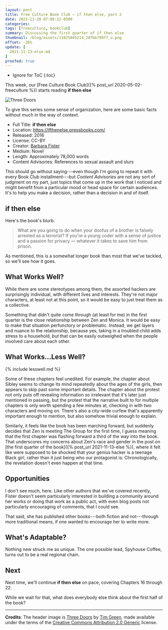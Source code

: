 ```yaml
---
layout: post
title: Free Culture Book Club — if then else, part 2
date: 2021-11-20 07:09:12-0500
categories:
tags: [freeculture, bookclub]
summary: Discussing the first quarter of if then else
thumbnail: /blog/assets/11825045214_28fbb799ff_o.png
offset: -26%
update: [
  2021-11-13-else.md
]
proofed: true
---
```


* Ignore for ToC
{:toc}

This week, our [Free Culture Book Club]({% post_url 2020-05-02-freeculture %}) starts reading **if then else**

![Three Doors](/blog/assets/11825045214_28fbb799ff_o.png "If, Then, and Else? Sure.")

To give this series some sense of organization, here are some basic facts without much in the way of context.

 * Full Title:  **if then else**
 * Location:  <https://ifthenelse.pressbooks.com/>
 * Released:  2016
 * License:  CC-BY
 * Creator:  [Barbara Fister](https://barbarafister.net/)
 * Medium:  Novel
 * Length:  Approximately 78,000 words
 * Content Advisories:  References to sexual assault and slurs

This should go without saying---even though I'm going to repeat it with every Book Club installment---but *Content Advisories* are not any sort of judgment on my part, just topics that come up in the work that I noticed and might benefit from a particular mood or head space for certain audiences.  It's to help you make a decision, rather than a decision in and of itself.

## if then else

Here's the book's blurb.

 > What are you going to do when your doofus of a brother is falsely arrested as a terrorist? If you're a young coder with a sense of justice and a passion for privacy — whatever it takes to save him from prison.

As mentioned, this is a somewhat longer book than most that we've tackled, so we'll see how it goes.

## What Works Well?

While there are some stereotypes among them, the assorted hackers are surprisingly individual, with different lives and interests.  They're not major characters, at least not at this point, so it would be easy to just treat them as a collective.

Something that didn't quite come through (at least for me) in the first quarter is the close relationship between Zen and Monica.  It would be easy to make that situation perfunctory or problematic.  Instead, we get layers and nuance to the relationship, because yes, taking in a troubled child adds stress to a household, *but* that can be easily outweighed when the people involved care about each other.

## What Works...Less Well?

{% include lesswell.md %}

Some of these chapters feel unedited.  For example, the chapter about Sibley seems to change its mind repeatedly about the ages of the girls, then appears to skip past some important details.  The chapter about the protest not only puts off revealing information so irrelevant that it's later just mentioned in passing, but the protest that the narrative built to for multiple chapters is only worth spending a few minutes at, checking in with two characters and moving on.  There's also a city-wide curfew that's apparently important enough to mention, but also somehow trivial enough to explain.

Similarly, it feels like the book has been marching forward, but suddenly decides that Zen is meeting The Group for the first time, I guess meaning that the first chapter was flashing forward a third of the way into the book.  That underscores my concerns about Zen's race and gender in the post on [the first quarter of the book]({% post_url 2021-11-13-else %}), where it felt like were supposed to be shocked that your genius hacker is a teenage Black girl, rather than it just being who our protagonist is:  Chronologically, the revelation doesn't even happen at that time.

## Opportunities

I don't see much, here.  Like other authors that we've covered recently, Fister doesn't seem particularly interested in building a community around her works or doing that work as a public act, with even blog posts not particularly encouraging of comments, that I could see.

That said, she has published other books---both fiction and not---through more traditional means, if one wanted to encourage her to write more.

## What's Adaptable?

Nothing new struck me as unique.  The one possible lead, Spyhouse Coffee, turns out to be a real regional chain.

## Next

Next time, we'll continue **if then else** on pace, covering Chapters 16 through 22.

While we wait for that, what does everybody else think about the first half of the book?

* * *

**Credits**:  The header image is [Three Doors](https://www.flickr.com/photos/atoach/11825045214/) by [Tim Green](https://www.flickr.com/photos/atoach/), made available under the terms of the [Creative Commons Attribution 2.0 Generic](https://creativecommons.org/licenses/by/2.0/) license.
